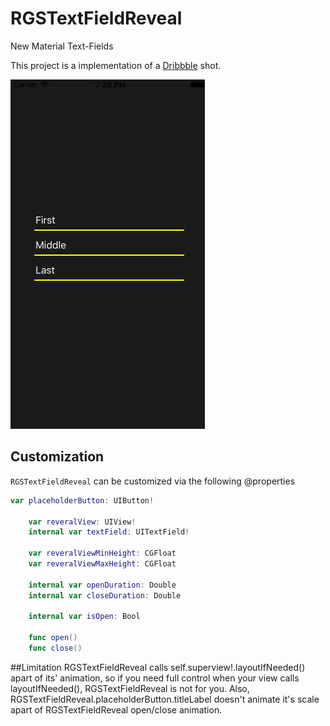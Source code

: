 # RGSTextFieldReveal

New Material Text-Fields

This project is a implementation of a [Dribbble](https://dribbble.com/shots/2197140-New-Material-Text-Fields) shot. 

<img src="https://github.com/RGSSoftware/RGSTextFieldReveal/blob/master/sceenshots/gif.gif" alt="iPhone 5" width="311" />

## Customization

`RGSTextFieldReveal` can be customized via the following @properties

```swift
var placeholderButton: UIButton!

    var reveralView: UIView!
    internal var textField: UITextField!
    
    var reveralViewMinHeight: CGFloat
    var reveralViewMaxHeight: CGFloat

    internal var openDuration: Double
    internal var closeDuration: Double

    internal var isOpen: Bool

    func open()
    func close()
```

##Limitation
RGSTextFieldReveal calls self.superview!.layoutIfNeeded() apart of its' animation, so if you need full control when your view calls layoutIfNeeded(), RGSTextFieldReveal is not for you. Also, RGSTextFieldReveal.placeholderButton.titleLabel doesn't animate it's scale apart of RGSTextFieldReveal open/close animation.


